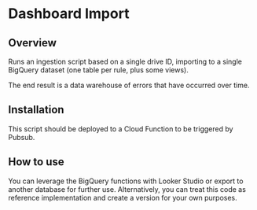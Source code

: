 # Dashboard Import

## Overview
Runs an ingestion script based on a single drive ID, importing to a single
BigQuery dataset (one table per rule, plus some views).

The end result is a data warehouse of errors that have occurred over time.

## Installation
This script should be deployed to a Cloud Function to be triggered by Pubsub.

## How to use
You can leverage the BigQuery functions with Looker Studio or export to another
database for further use. Alternatively, you can treat this code as reference
implementation and create a version for your own purposes.